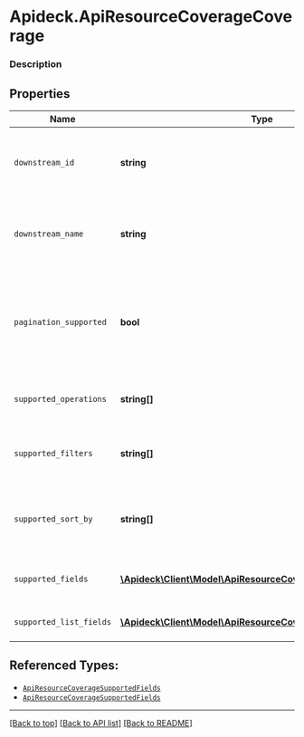 # Apideck.ApiResourceCoverageCoverage

### Description

## Properties
Name | Type | Description | Notes
------------ | ------------- | ------------- | -------------
`downstream_id` | **string** | ID of the resource in the Connector's API (downstream) | [optional] 
`downstream_name` | **string** | Name of the resource in the Connector's API (downstream) | [optional] 
`pagination_supported` | **bool** | Indicates if pagination (cursor and limit parameters) is supported on the list endpoint of the resource. | [optional] 
`supported_operations` | **string[]** | List of supported operations on the resource. | [optional] 
`supported_filters` | **string[]** | Supported filters on the list endpoint of the resource. | [optional] 
`supported_sort_by` | **string[]** | Supported sorting properties on the list endpoint of the resource. | [optional] 
`supported_fields` | [**\Apideck\Client\Model\ApiResourceCoverageSupportedFields[]**](ApiResourceCoverageSupportedFields.md) | Supported fields on the detail endpoint. | [optional] 
`supported_list_fields` | [**\Apideck\Client\Model\ApiResourceCoverageSupportedFields[]**](ApiResourceCoverageSupportedFields.md) | Supported fields on the list endpoint. | [optional] 





## Referenced Types:






* [`ApiResourceCoverageSupportedFields`](ApiResourceCoverageSupportedFields.md)
* [`ApiResourceCoverageSupportedFields`](ApiResourceCoverageSupportedFields.md)

---

[[Back to top]](#) [[Back to API list]](../../../../README.md#documentation-for-api-endpoints) [[Back to README]](../../../../README.md)


